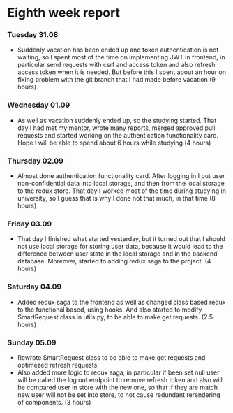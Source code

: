 # Eighth week report

### Tuesday 31.08

- Suddenly vacation has been ended up and token authentication is not waiting, so I spent most of the time on
  implementing JWT in frontend, in particular send requests with csrf and access token and also refresh access token
  when it is needed. But before this I spent about an hour on fixing problem with the git branch that I had made before
  vacation (9 hours)

### Wednesday 01.09

- As well as vacation suddenly ended up, so the studying started. That day I had met my mentor, wrote many reports,
  merged approved pull requests and started working on the authentication functionality card. Hope I will be able to
  spend about 6 hours while studying (4 hours)

### Thursday 02.09

- Almost done authentication functionality card. After logging in I put user non-confidential data into local storage,
  and then from the local storage to the redux store. That day I worked most of the time during studying in university,
  so I guess that is why I done not that much, in that time (8 hours)

### Friday 03.09

- That day I finished what started yesterday, but it turned out that I should not use local storage for storing user
  data, because it would lead to the difference between user state in the local storage and in the backend database.
  Moreover, started to adding redux saga to the project. (4 hours)

### Saturday 04.09

- Added redux saga to the frontend as well as changed class based redux to the functional based, using hooks. And also
  started to modify SmartRequest class in utils.py, to be able to make get requests. (2.5 hours)

### Sunday 05.09

- Rewrote SmartRequest class to be able to make get requests and optimezed refresh requests.
- Also added more logic to redux saga, in particular if been set null user will be called the log out endpoint to remove
  refresh token and also will be compared user in store with the new one, so that if they are match new user will not be
  set into store, to not cause redundant rerendering of components. (3 hours)
